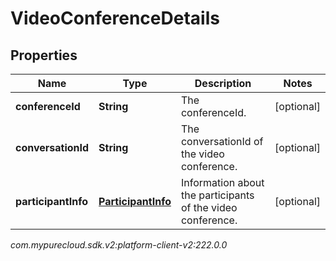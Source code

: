 # VideoConferenceDetails


## Properties

| Name | Type | Description | Notes |
| ------------ | ------------- | ------------- | ------------- |
| **conferenceId** | **String** | The conferenceId. |  [optional] |
| **conversationId** | **String** | The conversationId of the video conference. |  [optional] |
| **participantInfo** | [**ParticipantInfo**](ParticipantInfo) | Information about the participants of the video conference. |  [optional] |




_com.mypurecloud.sdk.v2:platform-client-v2:222.0.0_
